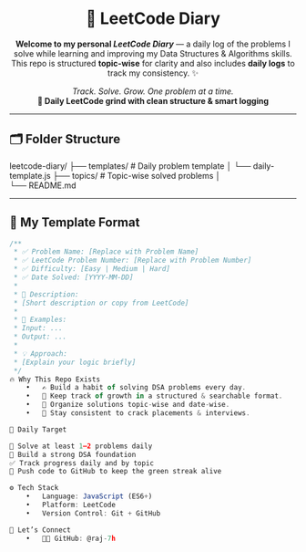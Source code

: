 <h1 align="center">🚀 LeetCode Diary</h1>

<p align="center">
  <strong>Welcome to my personal <i>LeetCode Diary</i></strong> — a daily log of the problems I solve while learning and improving my Data Structures & Algorithms skills. This repo is structured <strong>topic-wise</strong> for clarity and also includes <strong>daily logs</strong> to track my consistency. ✨
</p>

<p align="center">
  <i>Track. Solve. Grow. One problem at a time.</i><br>
  <strong>🧠 Daily LeetCode grind with clean structure & smart logging</strong>
</p>

---

## 🗂️ Folder Structure

leetcode-diary/
├── templates/ # Daily problem template
│ └── daily-template.js
├── topics/ # Topic-wise solved problems
│  
└── README.md

---

## 🧩 My Template Format

```js
/**
 * ✅ Problem Name: [Replace with Problem Name]
 * ✅ LeetCode Problem Number: [Replace with Problem Number]
 * ✅ Difficulty: [Easy | Medium | Hard]
 * ✅ Date Solved: [YYYY-MM-DD]
 *
 * 🧠 Description:
 * [Short description or copy from LeetCode]
 *
 * 🧪 Examples:
 * Input: ...
 * Output: ...
 *
 * 💡 Approach:
 * [Explain your logic briefly]
 */
🔥 Why This Repo Exists
	•	✍️ Build a habit of solving DSA problems every day.
	•	🧠 Keep track of growth in a structured & searchable format.
	•	📁 Organize solutions topic-wise and date-wise.
	•	💪 Stay consistent to crack placements & interviews.

📅 Daily Target

🏹 Solve at least 1–2 problems daily
🔁 Build a strong DSA foundation
✅ Track progress daily and by topic
🎯 Push code to GitHub to keep the green streak alive

⚙️ Tech Stack
	•	Language: JavaScript (ES6+)
	•	Platform: LeetCode
	•	Version Control: Git + GitHub

🙌 Let’s Connect
	•	👨‍💻 GitHub: @raj-7h
```
